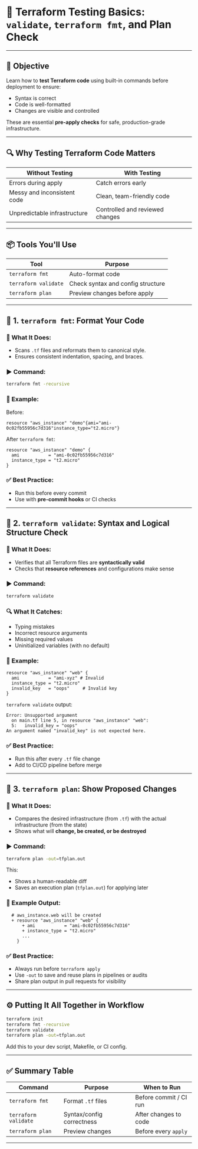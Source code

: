 # 🧪 Terraform Testing Basics: `validate`, `terraform fmt`, and Plan Check
---

## 🎯 Objective

Learn how to **test Terraform code** using built-in commands before deployment to ensure:

* Syntax is correct
* Code is well-formatted
* Changes are visible and controlled

These are essential **pre-apply checks** for safe, production-grade infrastructure.

---

## 🔍 Why Testing Terraform Code Matters

| Without Testing              | With Testing                    |
| ---------------------------- | ------------------------------- |
| Errors during apply          | Catch errors early              |
| Messy and inconsistent code  | Clean, team-friendly code       |
| Unpredictable infrastructure | Controlled and reviewed changes |

---

## 📦 Tools You'll Use

| Tool                 | Purpose                           |
| -------------------- | --------------------------------- |
| `terraform fmt`      | Auto-format code                  |
| `terraform validate` | Check syntax and config structure |
| `terraform plan`     | Preview changes before apply      |

---

## 🧪 1. `terraform fmt`: Format Your Code

### 📘 What It Does:

* Scans `.tf` files and reformats them to canonical style.
* Ensures consistent indentation, spacing, and braces.

### ▶️ Command:

```bash
terraform fmt -recursive
```

### 🧪 Example:

Before:

```hcl
resource "aws_instance" "demo"{ami="ami-0c02fb55956c7d316"instance_type="t2.micro"}
```

After `terraform fmt`:

```hcl
resource "aws_instance" "demo" {
  ami           = "ami-0c02fb55956c7d316"
  instance_type = "t2.micro"
}
```

### ✅ Best Practice:

* Run this before every commit
* Use with **pre-commit hooks** or CI checks

---

## 🧪 2. `terraform validate`: Syntax and Logical Structure Check

### 📘 What It Does:

* Verifies that all Terraform files are **syntactically valid**
* Checks that **resource references** and configurations make sense

### ▶️ Command:

```bash
terraform validate
```

### 🔍 What It Catches:

* Typing mistakes
* Incorrect resource arguments
* Missing required values
* Uninitialized variables (with no default)

### 🧪 Example:

```hcl
resource "aws_instance" "web" {
  ami           = "ami-xyz" # Invalid
  instance_type = "t2.micro"
  invalid_key   = "oops"     # Invalid key
}
```

`terraform validate` output:

```
Error: Unsupported argument
  on main.tf line 5, in resource "aws_instance" "web":
  5:   invalid_key = "oops"
An argument named "invalid_key" is not expected here.
```

### ✅ Best Practice:

* Run this after every `.tf` file change
* Add to CI/CD pipeline before merge

---

## 🧪 3. `terraform plan`: Show Proposed Changes

### 📘 What It Does:

* Compares the desired infrastructure (from `.tf`) with the actual infrastructure (from the state)
* Shows what will **change, be created, or be destroyed**

### ▶️ Command:

```bash
terraform plan -out=tfplan.out
```

This:

* Shows a human-readable diff
* Saves an execution plan (`tfplan.out`) for applying later

### 🧪 Example Output:

```
  # aws_instance.web will be created
  + resource "aws_instance" "web" {
      + ami           = "ami-0c02fb55956c7d316"
      + instance_type = "t2.micro"
      ...
    }
```

### ✅ Best Practice:

* Always run before `terraform apply`
* Use `-out` to save and reuse plans in pipelines or audits
* Share plan output in pull requests for visibility

---

## ⚙️ Putting It All Together in Workflow

```bash
terraform init
terraform fmt -recursive
terraform validate
terraform plan -out=tfplan.out
```

Add this to your dev script, Makefile, or CI config.

---

## ✅ Summary Table

| Command              | Purpose                   | When to Run            |
| -------------------- | ------------------------- | ---------------------- |
| `terraform fmt`      | Format `.tf` files        | Before commit / CI run |
| `terraform validate` | Syntax/config correctness | After changes to code  |
| `terraform plan`     | Preview changes           | Before every `apply`   |

---

